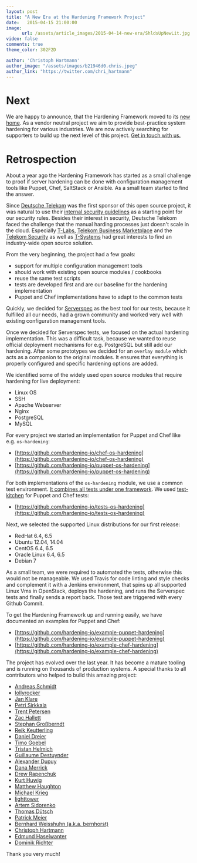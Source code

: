 ```yaml
---
layout: post
title: "A New Era at the Hardening Framework Project"
date:   2015-04-15 21:00:00
image:
      url: /assets/article_images/2015-04-14-new-era/ShldsUpNewLit.jpg
video: false
comments: true
theme_color: 302F2D

author: 'Christoph Hartmann'
author_image: "/assets/images/b21946d0.chris.jpeg"
author_link: "https://twitter.com/chri_hartmann"
---
```


# Next

We are happy to announce, that the Hardening Framework moved to its [new home](https://github.com/hardening-io). As a vendor neutral project we aim to provide best-practice system hardening for various industries. We are now actively searching for supporters to build up the next level of this project. [Get in touch with us.](mailto:chris@lollyrock.com)

# Retrospection

About a year ago the Hardening Framework has started as a small challenge to proof if server hardening can be done with configuration management tools like Puppet, Chef, SaltStack or Ansible. As a small team started to find the answer.

Since [Deutsche Telekom](http://www.telekom.com/) was the first sponsor of this open source project, it was natural to use their [internal security guidelines](http://www.telekom.com/static/-/155996/18/technische-sicherheitsanforderungen-si) as a starting point for our security rules. Besides their interest in security, Deutsche Telekom faced the challenge that the manual harding processes just doesn't scale in the cloud. Especially [T-Labs](http://www.laboratories.telekom.com/), [Telekom Business Marketplace](https://portal.telekomcloud.com/) and the [Telekom Security](https://www.telekom.com/security) as well as [T-Systems](http://www.t-systems.com/) had great interests to find an industry-wide open source solution.

From the very beginning, the project had a few goals:

- support for multiple configuration management tools
- should work with existing open source modules / cookbooks
- reuse the same test scripts
- tests are developed first and are our baseline for the hardening implementation
- Puppet and Chef implementations have to adapt to the common tests

Quickly, we decided for [Serverspec](http://serverspec.org/) as the best tool for our tests, because it fulfilled all our needs, had a grown community and worked very well with existing configuration management tools.

Once we decided for Serverspec tests, we focused on the actual hardening implementation. This was a difficult task, because we wanted to reuse official deployment mechanisms for e.g. PostgreSQL but still add our hardening. After some prototypes we decided for an `overlay module` which acts as a companion to the original modules. It ensures that everything is properly configured and specific hardening options are added.

We identified some of the widely used open source modules that require hardening for live deployment:

- Linux OS
- SSH
- Apache Webserver
- Nginx
- PostgreSQL
- MySQL

For every project we started an implementation for Puppet and Chef like e.g. `os-hardening`:

 * [https://github.com/hardening-io/chef-os-hardening](https://github.com/hardening-io/chef-os-hardening)
 * [https://github.com/hardening-io/puppet-os-hardening](https://github.com/hardening-io/puppet-os-hardening)

For both implementations of the `os-hardening` module, we use a common test environment. [It combines all tests under one framework](http://ehaselwanter.com/en/blog/2014/05/08/using-test-kitchen-with-puppet/). We used [test-kitchen](http://kitchen.ci/) for Puppet and Chef tests:

 * [https://github.com/hardening-io/tests-os-hardening](https://github.com/hardening-io/tests-os-hardening)

Next, we selected the supported Linux distributions for our first release:

- RedHat 6.4, 6.5
- Ubuntu 12.04, 14.04
- CentOS 6.4, 6.5
- Oracle Linux 6.4, 6.5
- Debian 7

As a small team, we were required to automated the tests, otherwise this would not be manageable. We used Travis for code linting and style checks and complement it with a Jenkins environment, that spins up all supported Linux Vms in OpenStack, deploys the hardening, and runs the Serverspec tests and finally sends a report back. Those test are triggered with every Github Commit.

To get the Hardening Framework up and running easily, we have documented an examples for Puppet and Chef:

 * [https://github.com/hardening-io/example-puppet-hardening](https://github.com/hardening-io/example-puppet-hardening)
 * [https://github.com/hardening-io/example-chef-hardening](https://github.com/hardening-io/example-chef-hardening)

The project has evolved over the last year. It has become a mature tooling and is running on thousands of production systems. A special thanks to all contributors who helped to build this amazing project:

* [Andreas Schmidt](https://github.com/aschmidt75)
* [lollyrocker](https://github.com/lollyrocker)
* [Jan Klare](https://github.com/jklare)
* [Petri Sirkkala](https://github.com/sirkkalap)
* [Trent Petersen](https://github.com/Rockstar04)
* [Zac Hallett](https://github.com/zhallett)
* [Stephan Großberndt](https://github.com/sgrossberndt)
* [Reik Keutterling](https://github.com/spielkind)
* [Daniel Dreier](https://github.com/danieldreier)
* [Timo Goebel](https://github.com/timogoebel)
* [Tristan Helmich](https://github.com/fadenb)
* [Guillaume Destuynder](https://github.com/gdestuynder)
* [Alexander Dupuy](https://github.com/dupuy)
* [Dana Merrick](https://github.com/dmerrick)
* [Drew Rapenchuk](https://github.com/rapenchukd)
* [Kurt Huwig](https://github.com/kurthuwig)
* [Matthew Haughton](https://github.com/3flex)
* [Michael Krieg](https://github.com/michaelkrieg)
* [lighttower](https://github.com/lighttower)
* [Artem Sidorenko](https://github.com/artem-sidorenko)
* [Thomas Dütsch](https://github.com/a-tom)
* [Patrick Meier](https://github.com/atomic111)
* [Bernhard Weisshuhn (a.k.a. bernhorst)](https://github.com/bkw)
* [Christoph Hartmann](https://github.com/chris-rock)
* [Edmund Haselwanter](https://github.com/ehaselwanter)
* [Dominik Richter](https://github.com/arlimus)

Thank you very much!


